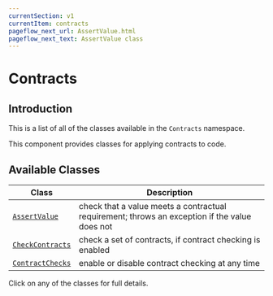```yaml
---
currentSection: v1
currentItem: contracts
pageflow_next_url: AssertValue.html
pageflow_next_text: AssertValue class
---
```


# Contracts

## Introduction

This is a list of all of the classes available in the `Contracts` namespace.

This component provides classes for applying contracts to code.

## Available Classes

Class | Description
------|------------
[`AssertValue`](AssertValue.html) | check that a value meets a contractual requirement; throws an exception if the value does not
[`CheckContracts`](CheckContracts.html) | check a set of contracts, if contract checking is enabled
[`ContractChecks`](ContractChecks.html) | enable or disable contract checking at any time
Click on any of the classes for full details.
